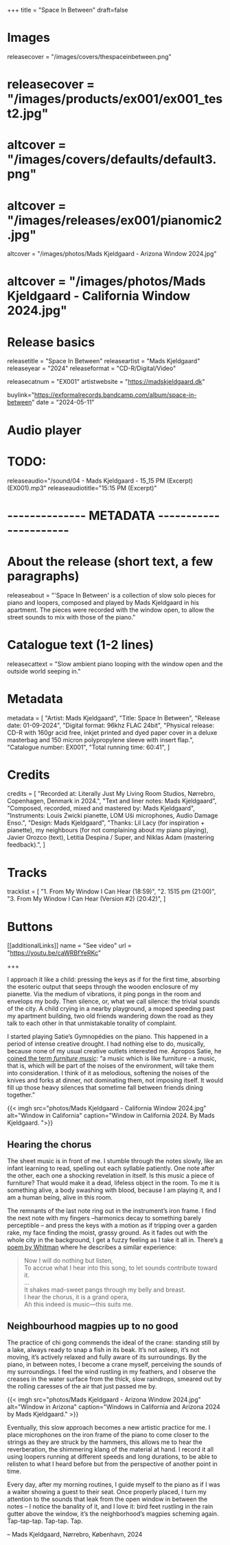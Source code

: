 +++
title = "Space In Between"
draft=false

# Images
releasecover = "/images/covers/thespaceinbetween.png"
# releasecover = "/images/products/ex001/ex001_test2.jpg"
# altcover = "/images/covers/defaults/default3.png"
# altcover = "/images/releases/ex001/pianomic2.jpg"
altcover = "/images/photos/Mads Kjeldgaard - Arizona Window 2024.jpg"
# altcover = "/images/photos/Mads Kjeldgaard - California Window 2024.jpg"

# Release basics
releasetitle = "Space In Between"
releaseartist = "Mads Kjeldgaard"
releaseyear = "2024"
releaseformat = "CD-R/Digital/Video"

releasecatnum = "EX001"
artistwebsite = "https://madskjeldgaard.dk"

buylink="https://exformalrecords.bandcamp.com/album/space-in-between"
date = "2024-05-11"

# Audio player
# TODO:
releaseaudio="/sound/04 - Mads Kjeldgaard - 15_15 PM (Excerpt) (EX001).mp3"
releaseaudiotitle="15:15 PM (Excerpt)"

# -------------- METADATA ----------------------

# About the release (short text, a few paragraphs)
releaseabout = "'Space In Between' is a collection of slow solo pieces for piano and loopers, composed and played by Mads Kjeldgaard in his apartment. The pieces were recorded with the window open, to allow the street sounds to mix with those of the piano."


# Catalogue text (1-2 lines)
releasecattext = "Slow ambient piano looping with the window open and the outside world seeping in."

# Metadata
metadata = [
    "Artist: Mads Kjeldgaard",
    "Title: Space In Between",
    "Release date: 01-09-2024",
    "Digital format: 96khz FLAC 24bit",
    "Physical release: CD-R with 160gr acid free, inkjet printed and dyed paper cover in a deluxe masterbag and 150 micron polypropylene sleeve with insert flap.",
    "Catalogue number: EX001",
    "Total running time: 60:41",
]

# Credits
credits = [
    "Recorded at: Literally Just My Living Room Studios, Nørrebro, Copenhagen, Denmark in 2024.",
    "Text and liner notes: Mads Kjeldgaard",
    "Composed, recorded, mixed and mastered by: Mads Kjeldgaard",
    "Instruments: Louis Zwicki pianette, LOM Uši microphones, Audio Damage Enso.",
    "Design: Mads Kjeldgaard",
    "Thanks: Lil Lacy (for inspiration + pianette), my neighbours (for not complaining about my piano playing), Javier Orozco (text), Letitia Despina / Super, and Niklas Adam (mastering feedback).",
]

# Tracks
tracklist = [
    "1. From My Window I Can Hear (18:59)",
    "2. 1515 pm (21:00)",
    "3. From My Window I Can Hear (Version #2) (20:42)",
]

# Buttons
[[additionalLinks]]
name = "See video"
url = "https://youtu.be/caWRBfYeRKc"

+++

I approach it like a child: pressing the keys as if for the first time, absorbing the esoteric output that seeps through the wooden enclosure of my pianette. Via the medium of vibrations, it ping pongs in the room and envelops my body. Then  silence, or, what we call silence: the trivial sounds of the city. A child crying in a nearby playground, a moped speeding past my apartment building, two old friends wandering down the road as they talk to each other in that unmistakable tonality of complaint.

I started playing Satie’s Gymnopédies on the piano. This happened in a period of intense creative drought. I had nothing else to do, musically, because none of my usual creative outlets interested me. Apropos Satie, he [coined the term _furniture music_](http://www.slashseconds.org/issues/001/001/articles/11_psuchin/index.php): “a music which is like furniture - a music, that is, which will be part of the noises of the environment, will take them into consideration. I think of it as melodious, softening the noises of the knives and forks at dinner, not dominating them, not imposing itself. It would fill up those heavy silences that sometime fall between friends dining together.”

{{< imgh src="photos/Mads Kjeldgaard - California Window 2024.jpg" alt="Window in California" caption="Window in California 2024. By Mads Kjeldgaard. ">}}  


## Hearing the chorus

The sheet music is in front of me. I stumble through the notes slowly, like an infant learning to read, spelling out each syllable patiently. One note after the other, each one a shocking revelation in itself. Is this music a piece of furniture? That would make it a dead, lifeless object in the room. To me it is something alive, a body swashing with blood, because I am playing it, and I am a human being, alive in this room.

The remnants of the last note ring out in the instrument’s iron frame. I find the next note with my fingers –harmonics decay to something barely perceptible – and press the keys with a motion as if tripping over a garden rake, my face finding the moist, grassy ground. As it fades out with the whole city in the background, I get a fuzzy feeling as I take it all in. There’s [a poem by Whitman](https://www.poetryfoundation.org/poems/45477/song-of-myself-1892-version) where he describes a similar experience:

> Now I will do nothing but listen,  
> To accrue what I hear into this song, to let sounds contribute toward it.  
> ...  
> It shakes mad-sweet pangs through my belly and breast.  
> I hear the chorus, it is a grand opera,   
> Ah this indeed is music—this suits me.

## Neighbourhood magpies up to no good

The practice of chi gong commends the ideal of the crane: standing still by a lake, always ready to snap a fish in its beak. It’s not asleep, it’s not moving, it’s actively relaxed and fully aware of its surroundings. By the piano, in between notes, I become a crane myself, perceiving the sounds of my surroundings. I feel the wind rustling in my feathers, and I observe the creases in the water surface from the thick, slow raindrops, smeared out by the rolling caresses of the air that just passed me by.

{{< imgh src="photos/Mads Kjeldgaard - Arizona Window 2024.jpg" alt="Window in Arizona" caption="Windows in California and Arizona 2024 by Mads Kjeldgaard." >}}

Eventually, this slow approach becomes a new artistic practice for me. I place microphones on the iron frame of the piano to come closer to the strings as they are struck by the hammers, this allows me to hear the reverberation, the shimmering klang of the material at hand. I record it all using loopers running at different speeds and long durations, to be able to relisten to what I heard before but from the perspective of another point in time.

Every day, after my morning routines, I guide myself to the piano as if I was a waiter showing a guest to their seat. Once properly placed, I turn my attention to the sounds that leak from the open window in between the notes – I notice the banality of it, and I love it: bird feet rustling in the rain gutter above the window, it’s the neighborhood’s magpies scheming again. Tap-tap-tap. Tap-tap. Tap.

– Mads Kjeldgaard, Nørrebro, København, 2024
